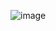 ![image](https://github.com/fcx-Seddik/fcx-Seddik/assets/114055751/673fe695-7a30-480a-b542-02a56067ad70)

